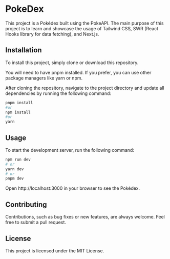 # PokeDex
This project is a Pokédex built using the PokeAPI. The main purpose of this project is to learn and showcase the usage of Tailwind CSS, SWR (React Hooks library for data fetching), and Next.js.

## Installation
To install this project, simply clone or download this repository.

You will need to have pnpm installed. If you prefer, you can use other package managers like yarn or npm.

After cloning the repository, navigate to the project directory and update all dependencies by running the following command:

```bash
pnpm install
#or
npm install
#or
yarn
```
## Usage
To start the development server, run the following command:

```bash
npm run dev
# or
yarn dev
# or
pnpm dev
```
Open http://localhost:3000 in your browser to see the Pokédex.

## Contributing
Contributions, such as bug fixes or new features, are always welcome. Feel free to submit a pull request.

## License
This project is licensed under the MIT License.